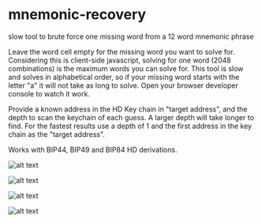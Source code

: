 # mnemonic-recovery
 slow tool to brute force one missing word from a 12 word mnemonic phrase

Leave the word cell empty for the missing word you want to solve for. Considering this is client-side javascript, solving for one word (2048 combinations) is the maximum words you can solve for. This tool is slow and solves in alphabetical order, so if your missing word starts with the letter "a" it will not take as long to solve. Open your browser developer console to watch it work.

Provide a known address in the HD Key chain in "target address", and the depth to scan the keychain of each guess. A larger depth will take longer to find. For the fastest results use a depth of 1 and the first address in the key chain as the "target address".

Works with BIP44, BIP49 and BIP84 HD derivations.

![alt text](https://github.com/coinables/mnemonic-recovery/blob/master/1.png?raw=true)

![alt text](https://github.com/coinables/mnemonic-recovery/blob/master/2.png?raw=true)

![alt text](https://github.com/coinables/mnemonic-recovery/blob/master/3.png?raw=true)

![alt text](https://github.com/coinables/mnemonic-recovery/blob/master/4.png?raw=true)